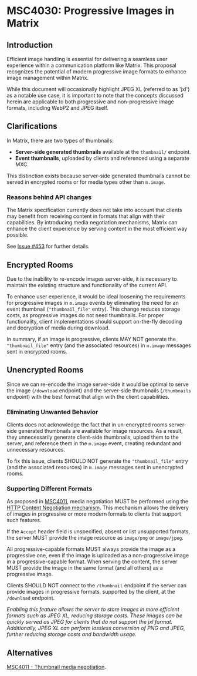 # MSC4030: Progressive Images in Matrix

## Introduction

Efficient image handling is essential for delivering a seamless user experience within a communication platform like Matrix. This proposal recognizes the potential of modern progressive image formats to enhance image management within Matrix.

While this document will occasionally highlight JPEG XL (referred to as 'jxl') as a notable use case, it is important to note that the concepts discussed herein are applicable to both progressive and non-progressive image formats, including WebP2 and JPEG itself.

## Clarifications

In Matrix, there are two types of thumbnails:

- **Server-side generated thumbnails** available at the `thumbnail/` endpoint.
- **Event thumbnails**, uploaded by clients and referenced using a separate MXC.

This distinction exists because server-side generated thumbnails cannot be served in encrypted rooms or for media types other than `m.image`.

### Reasons behind API changes

The Matrix specification currently does not take into account that clients may benefit from receiving content in formats that align with their capabilities. By introducing media negotiation mechanisms, Matrix can enhance the client experience by serving content in the most efficient way possible.

See [Issue #453](https://github.com/matrix-org/matrix-spec/issues/453) for further details.

## Encrypted Rooms

Due to the inability to re-encode images server-side, it is necessary to maintain the existing structure and functionality of the current API.

To enhance user experience, it would be ideal loosening the requirements for progressive images in `m.image` events by eliminating the need for an event thumbnail (`"thumbnail_file"` entry). This change reduces storage costs, as progressive images do not need thumbnails. For proper functionality, client implementations should support on-the-fly decoding and decryption of media during download.

In summary, if an image is progressive, clients MAY NOT generate the `"thumbnail_file"` entry (and the associated resources) in `m.image` messages sent in encrypted rooms.

## Unencrypted Rooms

Since we can re-encode the image server-side it would be optimal to serve the image (`/download` endpoint) and the server-side thumbnails (`/thumbnails` endpoint) with the best format that align with the client capabilities.

### Eliminating Unwanted Behavior

Clients does not acknowledge the fact that in un-encrypted rooms server-side generated thumbnails are available for image resources. As a result, they unnecessarily generate client-side thumbnails, upload them to the server, and reference them in the `m.image` event, creating redundant and unnecessary resources.

To fix this issue, clients SHOULD NOT generate the `"thumbnail_file"` entry (and the associated resources) in `m.image` messages sent in unencrypted rooms.

### Supporting Different Formats

As proposed in [MSC4011](https://github.com/matrix-org/matrix-spec-proposals/pull/4011), media negotiation MUST be performed using the [HTTP Content Negotiation mechanism](https://developer.mozilla.org/en-US/docs/Web/HTTP/Content_negotiation). This mechanism allows the delivery of images in progressive or more modern formats to clients that support such features.

If the `Accept` header field is unspecified, absent or list unsupported formats, the server MUST provide the image resource as `image/png` or `image/jpeg`.

All progressive-capable formats MUST always provide the image as a progressive one, even if the image is uploaded as a non-progressive image in a progressive-capable format. When serving the content, the server MUST provide the image in the same format (and all others) as a progressive image.

Clients SHOULD NOT connect to the `/thumbnail` endpoint if the server can provide images in progressive formats, supported by the client, at the `/download` endpoint.

*Enabling this feature allows the server to store images in more efficient formats such as JPEG XL, reducing storage costs. These images can be quickly served as JPEG for clients that do not support the jxl format. Additionally, JPEG XL can perform lossless conversion of PNG and JPEG, further reducing storage costs and bandwidth usage.*

## Alternatives

[MSC4011 - Thumbnail media negotiation](https://github.com/matrix-org/matrix-spec-proposals/blob/clokep/thumbnail-media-negotiation/proposals/4011-thumbnail-media-negotiation.md).
